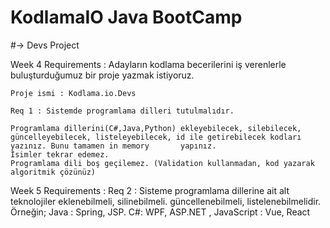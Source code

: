 # KodlamaIO Java BootCamp

#-> Devs Project

  Week 4 Requirements :
    Adayların kodlama becerilerini iş verenlerle buluşturduğumuz bir proje yazmak istiyoruz.

    Proje ismi : Kodlama.io.Devs

    Req 1 : Sistemde programlama dilleri tutulmalıdır.

    Programlama dillerini(C#,Java,Python) ekleyebilecek, silebilecek, güncelleyebilecek, listeleyebilecek, id ile getirebilecek kodları yazınız. Bunu tamamen in memory       yapınız.
    İsimler tekrar edemez.
    Programlama dili boş geçilemez. (Validation kullanmadan, kod yazarak algoritmik çözünüz)

   Week 5 Requirements :
      Req 2 : Sisteme programlama dillerine ait alt teknolojiler eklenebilmeli, silinebilmeli. güncellenebilmeli, listelenebilmelidir.
              Örneğin; Java : Spring, JSP.
                       C#: WPF, ASP.NET ,
                       JavaScript : Vue, React
